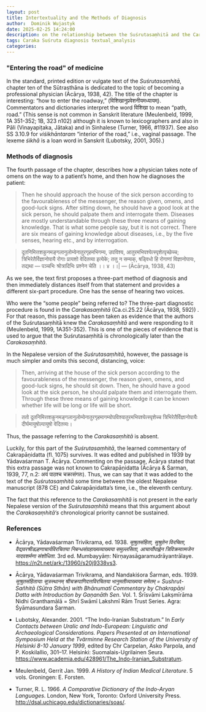 ```yaml
---
layout: post
title: Intertextuality and the Methods of Diagnosis
author:  Dominik Wujastyk
date: 2025-02-25 14:24:00
description: on the relationship between the Suśrutasaṃhitā and the Carakasaṃhitā
tags: Caraka Suśruta diagnosis textual_analysis
categories: 
---
```


###  "Entering the road" of medicine

In the standard, printed edition or vulgate text of the *Suśrutasaṃhitā*, chapter ten of the Sūtrasthāna is dedicated to the topic of becoming a professional physician (Ācārya, 1938, 42). The title of the chapter is interesting: “how to enter the roadway,” (विशिखानुप्रवेशनीयमध्यायम्). Commentators and dictionaries interpret the word विशिखा to mean “path, road.” (This sense is not common in Sanskrit literature (Meulenbeld, 1999, 1A 351-352; 1B, 323 n102) although it is known to lexicographers and also in Pāli (Vinayapiṭaka, Jātaka) and in Sinhalese (Turner, 1966, #11937). See also SS 3.10.9 for *viśikhāntaram* “interior of the road,” i.e., vaginal passage. The lexeme *śikhā* is a loan word in Sanskrit (Lubotsky, 2001, 305).)

### Methods of diagnosis 

The fourth passage of the chapter, describes how a physician takes note of omens on the way to a patient’s home, and then how he diagnoses the patient:

>Then he should approach the house of the sick person 
    according to the favourableness of the messenger, the 
    reason given, omens, and good-luck signs. After sitting 
    down, he should have a good look at the sick person, he 
    should palpate them and interrogate them. Diseases are 
    mostly understandable through these three means of gaining 
    knowledge. That is what some people say, but it is not 
    correct. There are six means of gaining knowledge about 
    diseases, i.e., by the five senses, hearing etc., and by 
    interrogation.

>दूतनिमित्तशकुनमङ्गलानुलोम्येनातुरगृहमभिगम्य, उपविश्य, आतुरमभिपश्येत्स्पृशेत्पृच्छेच्च; 
    त्रिभिरेतैर्विज्ञानोपायै रोगाः प्रायशो वेदितव्या इत्येके; तत्तु न सम्यक्, षड्विधो हि रोगाणां 
    विज्ञानोपायः, तद्यथा — पञ्चभिः श्रोत्रादिभिः प्रश्नेन चेति ।। ४ ।।|
    — (Ācārya, 1938, 43)

As we see, the text first proposes a three-part method of diagnosis and then immediately distances itself from that statement and provides a different six-part procedure. One has the sense of hearing two voices.

Who were the “some people” being referred to? The three-part diagnostic procedure is found in the *Carakasaṃhitā* (Ca.ci.25.22 (Ācārya, 1938, 592)) . For that reason, this passage has been taken as evidence that the authors of the Suśrutasaṃhitā knew the *Carakasaṃhitā* and were responding to it (Meulenbeld, 1999, 1A351-352). This is one of the pieces of evidence that is used to argue that the Suśrutasaṃhitā is chronologically later than the *Carakasaṃhitā*.

In the Nepalese version of the *Suśrutasaṃhitā*, however, the passage is much simpler and omits this second, distancing, voice:

>Then, arriving at the house of the sick person according to 
    the favourableness of the messenger, the reason given, 
    omens, and good-luck signs, he should sit down. Then, he 
    should have a good look at the sick person, he should 
    palpate them and interrogate them. Through these three means 
    of gaining knowledge it can be known whether life will be 
    long or life will be short.

>ततो दूतनिमित्तशकुनमङ्गलानुलोम्येनातुरगृहमागम्योपविश्यातुरमभिपश्येत्स्पृशेच्च त्रिभिरेतैर्विज्ञानोपायैः 
    दीर्घमायुषोल्पायुषो वेदितव्यः।

Thus, the passage referring to the *Carakasaṃhitā* is absent.

Luckily, for this part of the *Suśrutasaṃhitā*, the learned commentary of Cakrapāṇidatta (fl. 1075) survives. It was edited and published in 1939 by Yādavaśarman T. Ācārya. Commenting on the passage, Ācārya stated that this extra passage was not known to Cakrapāṇidatta (Ācārya & Śarman, 1939, 77, n.2: अयं पाठश्च चक्रासंगतः). Thus, we can say that it was added to the text of the *Suśrutasaṃhitā* some time between the oldest Nepalese manuscript (878 CE) and Cakrapāṇidatta’s time, i.e., the eleventh century.

The fact that this reference to the *Carakasaṃhitā* is not present in the early Nepalese version of the *Suśrutasaṃhitā* means that this argument about the *Carakasaṃhitā‘s* chronological priority cannot be sustained.

### References

*  Ācārya, Yādavaśarman Trivikrama, ed. 1938. *सुश्रुतसंहिता, सुश्रुतेन विरचिता, वैद्यवरश्रीडल्हणाचार्यविरचितया निबन्धसंग्रहाख्यव्याख्यया समुल्लसिता, आचार्योपाह्वेन त्रिविक्रमात्मजेन यादवशर्मणा संशोधिता*. 3rd ed. Mumbayyāṃ: Nirṇayasāgaramudrāyantrālaye. https://n2t.net/ark:/13960/s20j9338vs3.
*  Ācārya, Yādavaśarman Trivikrama, and Nandakiśora Śarman, eds. 1939. *सुश्रुतसंहितायाः सूत्रस्थानम् श्रीचक्रपाणिदत्तविरचितया भानुमतीव्याख्यया समेतम्  = Sushrut-Sañhitā (Sūtra Sthān) with Bhānumatī Commentary by Chakrapāṇi Datta with Introduction by Gaṇanāth Sen*. Vol. 1. Śrīsvāmi Lakṣmīrāma Nidhi Granthamālā = Shrī Swāmī Lakshmī Rām Trust Series. Agra: Śyāmasundara Śarman.
*  Lubotsky, Alexander. 2001. “The Indo-Iranian Substratum.” In *Early Contacts between Uralic and Indo-European: Linguistic and Archaeological Considerations. Papers Presented at an International Symposium Held at the Tvärminne Research Station of the University of Helsinki 8-10 January 1999*, edited by Chr Carpelan, Asko Parpola, and P. Koskilallio, 301–17. Helsinki: Suomalais-Ugrilainen Seura. https://www.academia.edu/428961/The_Indo-Iranian_Substratum.
*  Meulenbeld, Gerrit Jan. 1999. *A History of Indian Medical Literature*. 5 vols. Groningen: E. Forsten.

*  Turner, R. L. 1966. *A Comparative Dictionary of the Indo-Aryan Languages*. London, New York, Toronto: Oxford University Press. http://dsal.uchicago.edu/dictionaries/soas/.